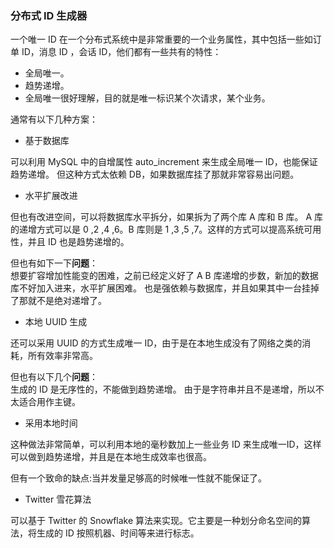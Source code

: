 ### 分布式 ID 生成器

一个唯一 ID 在一个分布式系统中是非常重要的一个业务属性，其中包括一些如订单 ID，消息 ID ，会话 ID，他们都有一些共有的特性：
* 全局唯一。
* 趋势递增。
* 全局唯一很好理解，目的就是唯一标识某个次请求，某个业务。

通常有以下几种方案：

* 基于数据库  

可以利用 MySQL 中的自增属性 auto_increment 来生成全局唯一 ID，也能保证趋势递增。 但这种方式太依赖 DB，如果数据库挂了那就非常容易出问题。

* 水平扩展改进

但也有改进空间，可以将数据库水平拆分，如果拆为了两个库 A 库和 B 库。 A 库的递增方式可以是 0 ,2 ,4 ,6。B 库则是 1 ,3 ,5 ,7。这样的方式可以提高系统可用性，并且 ID 也是趋势递增的。

但也有如下一下**问题**：  
想要扩容增加性能变的困难，之前已经定义好了 A B 库递增的步数，新加的数据库不好加入进来，水平扩展困难。
也是强依赖与数据库，并且如果其中一台挂掉了那就不是绝对递增了。

* 本地 UUID 生成

还可以采用 UUID 的方式生成唯一 ID，由于是在本地生成没有了网络之类的消耗，所有效率非常高。

但也有以下几个**问题**：  
生成的 ID 是无序性的，不能做到趋势递增。
由于是字符串并且不是递增，所以不太适合用作主键。

* 采用本地时间  

这种做法非常简单，可以利用本地的毫秒数加上一些业务 ID 来生成唯一ID，这样可以做到趋势递增，并且是在本地生成效率也很高。

但有一个致命的缺点:当并发量足够高的时候唯一性就不能保证了。

* Twitter 雪花算法

可以基于 Twitter 的 Snowflake 算法来实现。它主要是一种划分命名空间的算法，将生成的 ID 按照机器、时间等来进行标志。